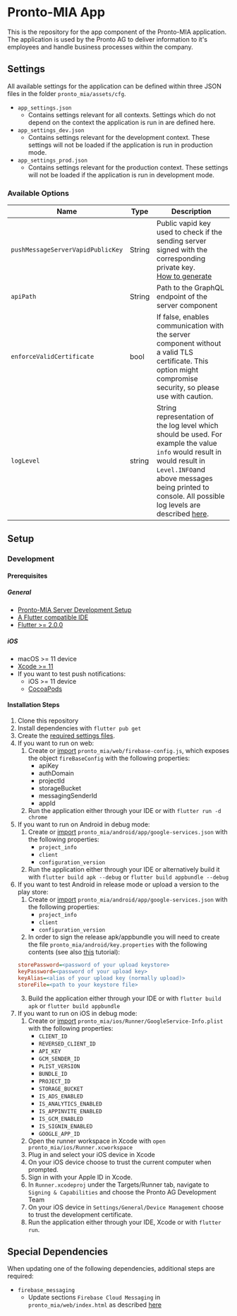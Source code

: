 # Pronto-MIA App

This is the repository for the app component of the Pronto-MIA application. The application is used by the Pronto AG to deliver information to it's employees and handle business processes within the company.

## Settings

All available settings for the application can be defined within three JSON files in the folder `pronto_mia/assets/cfg`.

* `app_settings.json`
  * Contains settings relevant for all contexts. Settings which do not depend on the context the application is run in are defined here.
* `app_settings_dev.json`
  * Contains settings relevant for the development context. These settings will not be loaded if the application is run in production mode.
* `app_settings_prod.json`
  * Contains settings relevant for the production context. These settings will not be loaded if the application is run in development mode.

### Available Options

| Name | Type | Description |
| - | - | - |
| `pushMessageServerVapidPublicKey` | String | Public vapid key used to check if the sending server signed with the corresponding private key. [How to generate](https://firebase.google.com/docs/cloud-messaging/js/client#generate_a_new_key_pair) |
| `apiPath` | String | Path to the GraphQL endpoint of the server component |
| `enforceValidCertificate` | bool | If false, enables communication with the server component without a valid TLS certificate. This option might compromise security, so please use with caution. |
| `logLevel` | string | String representation of the log level which should be used. For example the value `info` would result in would result in `Level.INFO`and above messages being printed to console. All possible log levels are described [here](https://pub.dev/packages/logging). |

## Setup

### Development

#### Prerequisites

##### General

* [Pronto-MIA Server Development Setup](https://github.com/Pronto-AG/Pronto-MIA-Server#development-setup)
* [A Flutter compatible IDE](https://flutter.dev/docs/get-started/editor?tab=androidstudio)
* [Flutter >= 2.0.0](https://flutter.dev/docs/get-started/install)

##### iOS

* macOS >= 11 device
* [Xcode >= 11](https://flutter.dev/docs/get-started/install)
* If you want to test push notifications:
    * iOS >= 11 device
    * [CocoaPods](https://flutter.dev/docs/get-started/install/macos#deploy-to-ios-devices)

#### Installation Steps

1. Clone this repository
2. Install dependencies with `flutter pub get`
3. Create the [required settings files](#settings).
4. If you want to run on web:
   1. Create or [import](https://firebase.google.com/docs/web/setup#config-object) `pronto_mia/web/firebase-config.js`, which exposes the object `fireBaseConfig` with the following properties:
      * apiKey
      * authDomain
      * projectId
      * storageBucket
      * messagingSenderId
      * appId
   2. Run the application either through your IDE or with `flutter run -d chrome`
5. If you want to run on Android in debug mode:
   1. Create or [import](https://firebase.google.com/docs/android/setup#add-config-file) `pronto_mia/android/app/google-services.json` with the following properties:
      * `project_info`
      * `client`
      * `configuration_version`
   2. Run the application either through your IDE or alternatively build it with `flutter build apk --debug` or `flutter build appbundle --debug`
6. If you want to test Android in release mode or upload a version to the play store:
   1. Create or [import](https://firebase.google.com/docs/android/setup#add-config-file) `pronto_mia/android/app/google-services.json` with the following properties:
      * `project_info`
      * `client`
      * `configuration_version`
   2. In order to sign the release apk/appbundle you will need to create the file `pronto_mia/android/key.properties` with the following contents (see also [this](https://flutter.dev/docs/deployment/android#signing-the-app) tutorial):
     ```ini
    storePassword=<password of your upload keystore>
    keyPassword=<password of your upload key>
    keyAlias=<alias of your upload key (normally upload)>
    storeFile=<path to your keystore file>
     ```
   3. Build the application either through your IDE or with `flutter build apk` or `flutter build appbundle`
7. If you want to run on iOS in debug mode:
    1. Create or [import](https://firebase.google.com/docs/ios/setup#add-config-file) `pronto_mia/ios/Runner/GoogleService-Info.plist` with the following properties:
        * `CLIENT_ID`
        * `REVERSED_CLIENT_ID`
        * `API_KEY`
        * `GCM_SENDER_ID`
        * `PLIST_VERSION`
        * `BUNDLE_ID`
        * `PROJECT_ID`
        * `STORAGE_BUCKET`
        * `IS_ADS_ENABLED`
        * `IS_ANALYTICS_ENABLED`
        * `IS_APPINVITE_ENABLED`
        * `IS_GCM_ENABLED`
        * `IS_SIGNIN_ENABLED`
        * `GOOGLE_APP_ID`
    2. Open the runner workspace in Xcode with `open pronto_mia/ios/Runner.xcworkspace`
    3. Plug in and select your iOS device in Xcode
    4. On your iOS device choose to trust the current computer when prompted.
    5. Sign in with your Apple ID in Xcode.
    6. In `Runner.xcodeproj` under the Targets/Runner tab, navigate to `Signing & Capabilities` and choose the Pronto AG Development Team
    7. On your iOS device in `Settings/General/Device Management` choose to trust the development certificate.
    8. Run the application either through your IDE, Xcode or with `flutter run`.

## Special Dependencies

When updating one of the following dependencies, additional steps are required:
* `firebase_messaging`
  * Update sections `Firebase Cloud Messaging` in `pronto_mia/web/index.html` as described [here](https://firebase.flutter.dev/docs/messaging/overview/#5-web-only-add-the-sdk)
